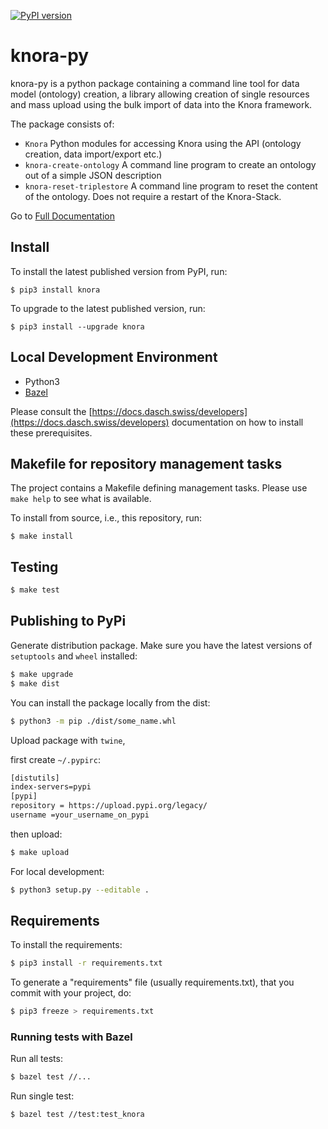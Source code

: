[![PyPI version](https://badge.fury.io/py/knora.svg)](https://badge.fury.io/py/knora)

# knora-py
knora-py is a python package containing a command line tool for data model (ontology) creation, a library allowing creation of single resources and mass upload using the bulk import of data into the Knora framework.

The package consists of:
- `Knora` Python modules for accessing Knora using the API (ontology creation, data import/export etc.)
- `knora-create-ontology` A command line program to create an ontology out of a simple JSON description
- `knora-reset-triplestore` A command line program to reset the content of the ontology. Does not require
   a restart of the Knora-Stack.  

Go to [Full Documentation](https://dasch-swiss.github.io/knora-py/)

## Install

To install the latest published version from PyPI, run:
```
$ pip3 install knora
```

To upgrade to the latest published version, run:
```
$ pip3 install --upgrade knora
```

## Local Development Environment

- Python3
- [Bazel](https://bazel.build)

Please consult the [https://docs.dasch.swiss/developers](https://docs.dasch.swiss/developers)
documentation on how to install these prerequisites.

## Makefile for repository management tasks

The project contains a Makefile defining management tasks. Please use
`make help` to see what is available.

To install from source, i.e., this repository, run:
```
$ make install
```

## Testing

```bash
$ make test
```

## Publishing to PyPi

Generate distribution package. Make sure you have the latest versions of `setuptools` and `wheel` installed:

```bash
$ make upgrade
$ make dist
```

You can install the package locally from the dist:

```bash
$ python3 -m pip ./dist/some_name.whl
```

Upload package with `twine`,

first create `~/.pypirc`:

```bash
[distutils] 
index-servers=pypi
[pypi] 
repository = https://upload.pypi.org/legacy/ 
username =your_username_on_pypi
```

then upload:

```bash
$ make upload
```

For local development:

```bash
$ python3 setup.py --editable .
```

## Requirements

To install the requirements:

```bash
$ pip3 install -r requirements.txt
```

To generate a "requirements" file (usually requirements.txt), that you commit with your project, do:

```bash
$ pip3 freeze > requirements.txt
```

### Running tests with Bazel

Run all tests:
```bash
$ bazel test //...
```

Run single test:
```bash
$ bazel test //test:test_knora
```

